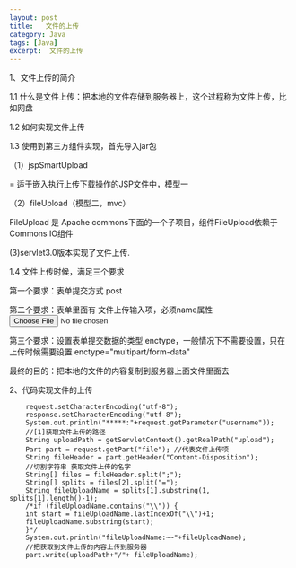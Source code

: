 ```yaml
---
layout: post
title:   文件的上传
category: Java
tags: [Java]
excerpt:  文件的上传
---
```



1、文件上传的简介

1.1 什么是文件上传：把本地的文件存储到服务器上，这个过程称为文件上传，比如网盘

1.2 如何实现文件上传

1.3 使用到第三方组件实现，首先导入jar包

（1）jspSmartUpload

= 适于嵌入执行上传下载操作的JSP文件中，模型一

（2）fileUpload（模型二，mvc）

FileUpload 是 Apache commons下面的一个子项目，组件FileUpload依赖于Commons IO组件

(3)servlet3.0版本实现了文件上传.

1.4 文件上传时候，满足三个要求

第一个要求：表单提交方式 post

第二个要求：表单里面有 文件上传输入项，必须name属性 <input type="file" name="filename"/>

第三个要求：设置表单提交数据的类型 enctype，一般情况下不需要设置，只在上传时候需要设置
enctype="multipart/form-data"

最终的目的：把本地的文件的内容复制到服务器上面文件里面去

2、代码实现文件的上传



		request.setCharacterEncoding("utf-8");
		response.setCharacterEncoding("utf-8");
		System.out.println("*****:"+request.getParameter("username"));
		//[1]获取文件上传的路径 
		String uploadPath = getServletContext().getRealPath("upload");
		Part part = request.getPart("file"); //代表文件上传项
		String fileHeader = part.getHeader("Content-Disposition");
		//切割字符串 获取文件上传的名字 
		String[] files = fileHeader.split(";");
		String[] splits = files[2].split("=");
		String fileUploadName = splits[1].substring(1, splits[1].length()-1);
		/*if (fileUploadName.contains("\\")) {
		int start = fileUploadName.lastIndexOf("\\")+1;
		fileUploadName.substring(start);
		}*/
		System.out.println("fileUploadName:~~"+fileUploadName);
		//把获取到文件上传的内容上传到服务器
		part.write(uploadPath+"/"+ fileUploadName);

